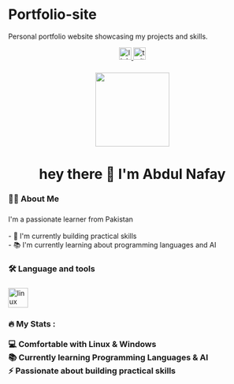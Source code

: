 # Portfolio-site
Personal portfolio website showcasing my projects and skills.
<div align="center">
  <a href="https://www.linkedin.com/in/abdul--nafay" target="_blank">
    <img src="https://img.shields.io/static/v1?message=LinkedIn&logo=linkedin&label=&color=0077B5&logoColor=white&labelColor=&style=for-the-badge" height="25" alt="linkedin logo"  />
  </a>
  <a href="https://twitter.com/@1abdul_nafay" target="_blank">
    <img src="https://img.shields.io/static/v1?message=Twitter&logo=twitter&label=&color=1DA1F2&logoColor=white&labelColor=&style=for-the-badge" height="25" alt="twitter logo"  />
  </a>
</div>

###

<div align="center">
  <img height="150" src="https://media.giphy.com/media/M9gbBd9nbDrOTu1Mqx/giphy.gif"  />
</div>

###

<h1 align="center">hey there 👋 I'm Abdul Nafay</h1>

###

<h3 align="left">👩‍💻  About Me</h3>

###

<p align="left">I'm a passionate learner from Pakistan<br><br>- 🔭 I'm currently building practical skills<br>- 📚 I'm currently learning about programming languages and AI</p>

###

<h3 align="left">🛠 Language and tools</h3>

###

<div align="left">
  <img src="https://cdn.jsdelivr.net/gh/devicons/devicon/icons/linux/linux-original.svg" height="40" alt="linux logo"  />
</div>

###

<h3 align="left">🔥   My Stats : <br><br>💻 Comfortable with Linux & Windows<br>📚 Currently learning Programming Languages & AI<br>⚡ Passionate about building practical skills</h3>

###
